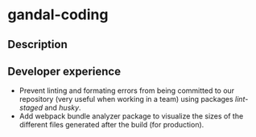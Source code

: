 # gandal-coding

## Description

## Developer experience

- Prevent linting and formating errors from being committed to our repository (very useful when working in a team) using packages _lint-staged_ and _husky_.
- Add webpack bundle analyzer package to visualize the sizes of the different files generated after the build (for production).

